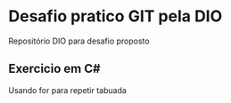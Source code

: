 # Desafio pratico GIT pela DIO
Repositório DIO para desafio proposto

## Exercicio em C# 
Usando for para repetir tabuada
